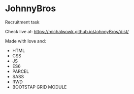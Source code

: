 # JohnnyBros
Recruitment task

Check live at: https://michalwowk.github.io/JohnnyBros/dist/

Made with love and:
- HTML
- CSS
- JS
- ES6
- PARCEL
- SASS
- RWD
- BOOTSTAP GRID MODULE
